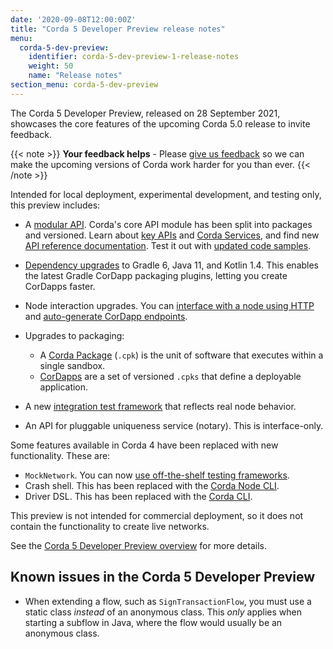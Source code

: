 ```yaml
---
date: '2020-09-08T12:00:00Z'
title: "Corda 5 Developer Preview release notes"
menu:
  corda-5-dev-preview:
    identifier: corda-5-dev-preview-1-release-notes
    weight: 50
    name: "Release notes"
section_menu: corda-5-dev-preview
---
```


The Corda 5 Developer Preview, released on 28 September 2021, showcases the core features of the upcoming Corda 5.0 release to invite feedback.

{{< note >}}
**Your feedback helps** -
Please [give us feedback](https://r3dev.zendesk.com/hc/en-us/requests/new) so we can make the upcoming versions of Corda work harder for you than ever.
{{< /note >}}

Intended for local deployment, experimental development, and testing only, this preview includes:

- A [modular API](../../../api-ref/_index.md). Corda's core API module has been split into packages and versioned. Learn about [key APIs](cordapps/overview.md) and [Corda Services](cordapps/corda-services/overview.md), and find new [API reference documentation](../../../api-ref/_index.md). Test it out with [updated code samples](../../../samples/_index.md).

- [Dependency upgrades](xxx) to Gradle 6, Java 11, and Kotlin 1.4. This enables the latest Gradle CorDapp packaging plugins, letting you create CorDapps faster.

- Node interaction upgrades. You can [interface with a node using HTTP](nodes/operating/operating-nodes-homepage.md) and [auto-generate CorDapp endpoints](nodes/operating/openapi.md).

- Upgrades to packaging:
  - A [Corda Package](packaging/overview.md#corda-package-files) (`.cpk`) is the unit of software that executes within a single sandbox.
  - [CorDapps](packaging/overview.md#corda-package-bundles) are a set of versioned `.cpks` that define a deployable application.

- A new [integration test framework](cordapps/integration-tests.md) that reflects real node behavior.

- An API for pluggable uniqueness service (notary). This is interface-only.


Some features available in Corda 4 have been replaced with new functionality. These are:

- `MockNetwork`. You can now [use off-the-shelf testing frameworks](cordapps/integration-tests.md).
- Crash shell. This has been replaced with the [Corda Node CLI](nodes/operating/cli-curl).
- Driver DSL. This has been replaced with the [Corda CLI](corda-cli/overview.md).

This preview is not intended for commercial deployment, so it does not contain the functionality to create live networks.

See the [Corda 5 Developer Preview overview](_index.md) for more details.

## Known issues in the Corda 5 Developer Preview
* When extending a flow, such as `SignTransactionFlow`, you must use a static class *instead* of an anonymous class. This *only* applies when starting a subflow in Java, where the flow would usually be an anonymous class.
